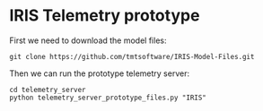 IRIS Telemetry prototype
========================

First we need to download the model files:

    git clone https://github.com/tmtsoftware/IRIS-Model-Files.git

Then we can run the prototype telemetry server:

    cd telemetry_server
    python telemetry_server_prototype_files.py "IRIS"
